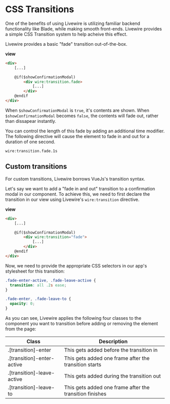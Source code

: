 # CSS Transitions

One of the benefits of using Livewire is utilizing familiar backend functionality like Blade, while making smooth front-ends. Livewire provides a simple CSS Transition system to help acheive this effect.

Livewire provides a basic "fade" transition out-of-the-box.

**view**
```html
<div>
    [...]

    @if($showConfirmationModal)
        <div wire:transition.fade>
            [...]
        </div>
    @endif
</div>
```

When `$showConfirmationModal` is `true`, it's contents are shown. When `$showConfirmationModal` becomes `false`, the contents will fade out, rather than dissapear instantly.

You can control the length of this fade by adding an additional time modifier. The following directive will cause the element to fade in and out for a duration of one second.

`wire:transition.fade.1s`

## Custom transitions

For custom transitions, Livewire borrows VueJs's transition syntax.

Let's say we want to add a "fade in and out" transition to a confirmation modal in our component. To achieve this, we need to first declare the transition in our view using Livewire's `wire:transition` directive.

**view**
```html
<div>
    [...]

    @if($showConfirmationModal)
        <div wire:transition="fade">
            [...]
        </div>
    @endif
</div>
```

Now, we need to provide the appropriate CSS selectors in our app's stylesheet for this transition:

```css
.fade-enter-active, .fade-leave-active {
  transition: all .2s ease;
}

.fade-enter, .fade-leave-to {
  opacity: 0;
}
```

As you can see, Livewire applies the following four classes to the component you want to transition before adding or removing the element from the page:

Class | Description
--- | ---
.[transition]-enter | This gets added before the transition in
.[transition]-enter-active | This gets added one frame after the transition starts
.[transition]-leave-active | This gets added during the transition out
.[transition]-leave-to | This gets added one frame after the transition finishes
